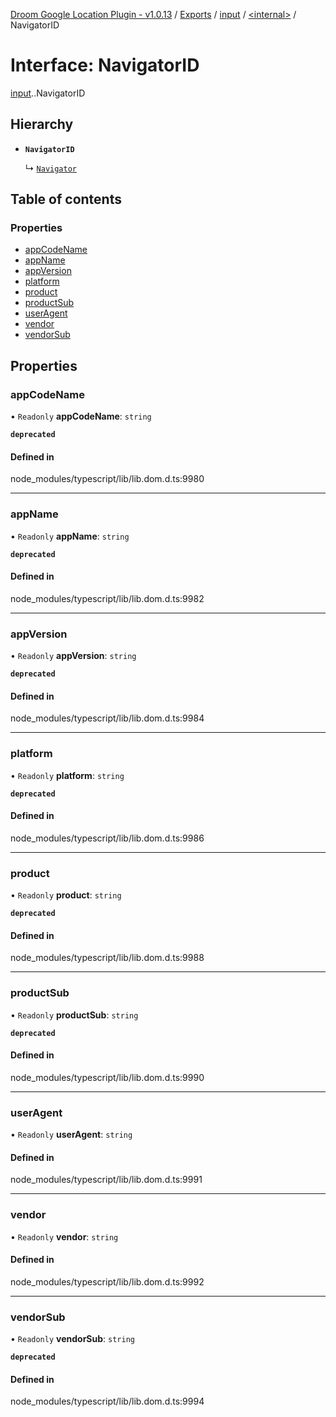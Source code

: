 [Droom Google Location Plugin - v1.0.13](../README.md) / [Exports](../modules.md) / [input](../modules/input.md) / [<internal\>](../modules/input._internal_.md) / NavigatorID

# Interface: NavigatorID

[input](../modules/input.md).[<internal>](../modules/input._internal_.md).NavigatorID

## Hierarchy

- **`NavigatorID`**

  ↳ [`Navigator`](input._internal_.Navigator.md)

## Table of contents

### Properties

- [appCodeName](input._internal_.NavigatorID.md#appcodename)
- [appName](input._internal_.NavigatorID.md#appname)
- [appVersion](input._internal_.NavigatorID.md#appversion)
- [platform](input._internal_.NavigatorID.md#platform)
- [product](input._internal_.NavigatorID.md#product)
- [productSub](input._internal_.NavigatorID.md#productsub)
- [userAgent](input._internal_.NavigatorID.md#useragent)
- [vendor](input._internal_.NavigatorID.md#vendor)
- [vendorSub](input._internal_.NavigatorID.md#vendorsub)

## Properties

### appCodeName

• `Readonly` **appCodeName**: `string`

**`deprecated`**

#### Defined in

node_modules/typescript/lib/lib.dom.d.ts:9980

___

### appName

• `Readonly` **appName**: `string`

**`deprecated`**

#### Defined in

node_modules/typescript/lib/lib.dom.d.ts:9982

___

### appVersion

• `Readonly` **appVersion**: `string`

**`deprecated`**

#### Defined in

node_modules/typescript/lib/lib.dom.d.ts:9984

___

### platform

• `Readonly` **platform**: `string`

**`deprecated`**

#### Defined in

node_modules/typescript/lib/lib.dom.d.ts:9986

___

### product

• `Readonly` **product**: `string`

**`deprecated`**

#### Defined in

node_modules/typescript/lib/lib.dom.d.ts:9988

___

### productSub

• `Readonly` **productSub**: `string`

**`deprecated`**

#### Defined in

node_modules/typescript/lib/lib.dom.d.ts:9990

___

### userAgent

• `Readonly` **userAgent**: `string`

#### Defined in

node_modules/typescript/lib/lib.dom.d.ts:9991

___

### vendor

• `Readonly` **vendor**: `string`

#### Defined in

node_modules/typescript/lib/lib.dom.d.ts:9992

___

### vendorSub

• `Readonly` **vendorSub**: `string`

**`deprecated`**

#### Defined in

node_modules/typescript/lib/lib.dom.d.ts:9994

